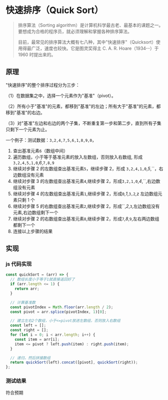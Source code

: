 # 快速排序（Quick Sort）

> 排序算法（Sorting algorithm）是计算机科学最古老、最基本的课题之一。要想成为合格的程序员，就必须理解和掌握各种排序算法。
>
> 目前，最常见的排序算法大概有七八种，其中"快速排序"（Quicksort）使用得最广泛，速度也较快。它是图灵奖得主 C. A. R. Hoare（1934--）于 1960 时提出来的。

## 原理

"快速排序"的整个排序过程分为三步：

（1）在数据集之中，选择一个元素作为"基准"（pivot）。

（2）所有小于"基准"的元素，都移到"基准"的左边；所有大于"基准"的元素，都移到"基准"的右边。

（3）对"基准"左边和右边的两个子集，不断重复第一步和第二步，直到所有子集只剩下一个元素为止。

一个例子：测试数据：`3,2,4,7,5,6,1,8,9,0`，

1. 查出基准元素`6`（数组中间）
2. 遍历数组，小于等于基准元素的放入左数组，否则放入右数组, 形成 `3,2,4,5,1,0`,_6_,`7,8,9`
3. 继续对步骤 2 的左数组查出基准元素`5`，继续步骤 2，形成 `3,2,4,1,0`,_5_,``，右边数组没有元素
4. 继续对步骤 3 的左数组查出基准元素`4`,继续步骤 2，形成`3,2,1,0`,_4_,``,右边数组没有元素
5. 继续对步骤 4 的左数组查出基准元素`1`,继续步骤 2，形成`0`,_1_,`3,2`,z 左边数组元素只剩 1 个
6. 继续对步骤 5 的右数组查出基准元素`2`,继续步骤 2，形成``,_2_,`3`,左边数组没有元素,右边数组剩下一个
7. 继续对步骤 2 的右数组查出基准元素`8`,继续步骤 2，形成`7`,_8_,`9`,左右两边数组都剩下一个
8. 连接以上步骤的结果

## 实现

### js 代码实现

```js
const quickSort = (arr) => {
  // 数组长度小于等于1就直接返回好了
  if (arr.length <= 1) {
    return arr;
  }

  // 计算基准数
  const pivotIndex = Math.floor(arr.length / 2);
  const pivot = arr.splice(pivotIndex, 1)[0];

  // 建立左右2个数组，小于<=pivot放进左数组，否则放入右数组
  const left = [];
  const right = [];
  for (let i = 0; i < arr.length; i++) {
    const item = arr[i];
    item <= pivot ? left.push(item) : right.push(item);
  }

  // 递归，然后拼接数组
  return quickSort(left).concat([pivot], quickSort(right));
};
```

### 测试结果

符合预期
